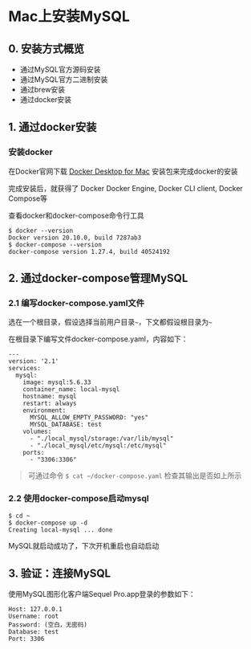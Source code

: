 # Mac上安装MySQL

## 0. 安装方式概览

- 通过MySQL官方源码安装
- 通过MySQL官方二进制安装
- 通过brew安装
- 通过docker安装

## 1. 通过docker安装

### 安装docker

在Docker官网下载 [Docker Desktop for Mac](https://www.docker.com/products/docker-desktop) 安装包来完成docker的安装

完成安装后，就获得了 Docker  Docker Engine, Docker CLI client, Docker Compose等

查看docker和docker-compose命令行工具

```
$ docker --version
Docker version 20.10.0, build 7287ab3
$ docker-compose --version
docker-compose version 1.27.4, build 40524192
```

## 2. 通过docker-compose管理MySQL

### 2.1 编写docker-compose.yaml文件

选在一个根目录，假设选择当前用户目录`~`，下文都假设根目录为`~`

在根目录下编写文件docker-compose.yaml，内容如下：

```
---
version: '2.1'
services:
  mysql:
    image: mysql:5.6.33
    container_name: local-mysql
    hostname: mysql
    restart: always
    environment:
      MYSQL_ALLOW_EMPTY_PASSWORD: "yes"
      MYSQL_DATABASE: test
    volumes:
      - "./local_mysql/storage:/var/lib/mysql"
      - "./local_mysql/etc/mysql:/etc/mysql"
    ports:
      - "3306:3306"
```

> 可通过命令 `$ cat ~/docker-compose.yaml` 检查其输出是否如上所示

### 2.2 使用docker-compose启动mysql

```
$ cd ~
$ docker-compose up -d
Creating local-mysql ... done
```

MySQL就启动成功了，下次开机重启也自动启动

## 3. 验证：连接MySQL

使用MySQL图形化客户端Sequel Pro.app登录的参数如下：

```
Host: 127.0.0.1
Username: root
Password: (空白，无密码)
Database: test
Port: 3306
```
